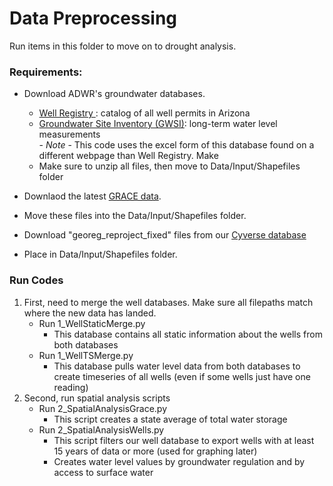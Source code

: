 # Data Preprocessing

Run items in this folder to move on to drought analysis.

### Requirements:
 - Download ADWR's groundwater databases.
   - <a href = ''>Well Registry </a>: catalog of all well permits in Arizona
   - <a href= 'https://www.azwater.gov/sites/default/files/zip/GWSI_ZIP_20240401.zip'>Groundwater Site Inventory (GWSI)</a>: long-term water level measurements
      <br> - *Note* - This code uses the excel form of this database found on a different webpage than Well Registry.  Make 
   - Make sure to unzip all files, then move to Data/Input/Shapefiles folder
 - Downlaod the latest <a href=' https://www2.csr.utexas.edu/grace/RL0602_mascons.html'>GRACE data</a>.
 - Move these files into the Data/Input/Shapefiles folder.
 - Download "georeg_reproject_fixed" files from our <a href=' https://datacommons.cyverse.org/browse/iplant/home/shared/commons_repo/curated/Tadych_AzGroundwaterSpatialAnalysis_Aug2023/Data/Shapefiles'>Cyverse database </a>

 - Place in Data/Input/Shapefiles folder.

 ### Run Codes
 1. First, need to merge the well databases.  Make sure all filepaths match where the new data has landed.
    - Run 1_WellStaticMerge.py
      - This database contains all static information about the wells from both databases
    - Run 1_WellTSMerge.py
      - This database pulls water level data from both databases to create timeseries of all wells (even if some wells just have one reading)
 2. Second, run spatial analysis scripts
    - Run 2_SpatialAnalysisGrace.py
      - This script creates a state average of total water storage
    - Run 2_SpatialAnalysisWells.py
      - This script filters our well database to export wells with at least 15 years of data or more (used for graphing later)
      - Creates water level values by groundwater regulation and by access to surface water